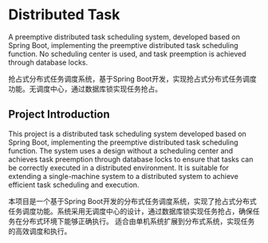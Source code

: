 # Distributed Task
A preemptive distributed task scheduling system, developed based on Spring Boot, implementing the preemptive distributed task scheduling function. No scheduling center is used, and task preemption is achieved through database locks.

抢占式分布式任务调度系统，基于Spring Boot开发，实现抢占式分布式任务调度功能。无调度中心，通过数据库锁实现任务抢占。

## Project Introduction
This project is a distributed task scheduling system developed based on Spring Boot, implementing the preemptive distributed task scheduling function. The system uses a design without a scheduling center and achieves task preemption through database locks to ensure that tasks can be correctly executed in a distributed environment. It is suitable for extending a single-machine system to a distributed system to achieve efficient task scheduling and execution.

本项目是一个基于Spring Boot开发的分布式任务调度系统，实现了抢占式分布式任务调度功能。系统采用无调度中心的设计，通过数据库锁实现任务抢占，确保任务在分布式环境下能够正确执行。
适合由单机系统扩展到分布式系统，实现任务的高效调度和执行。